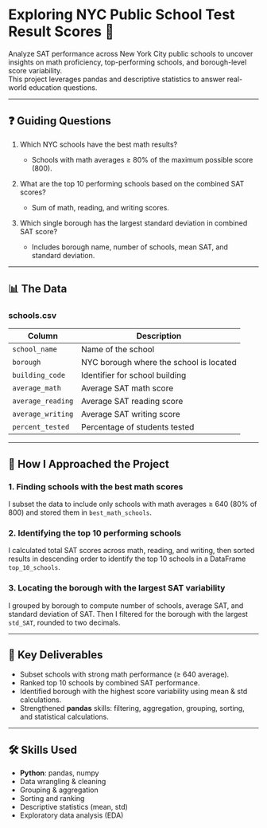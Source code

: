 # Exploring NYC Public School Test Result Scores 🏫

Analyze SAT performance across New York City public schools to uncover insights on math proficiency, top-performing schools, and borough-level score variability.  
This project leverages pandas and descriptive statistics to answer real-world education questions.

---

## ❓ Guiding Questions
1. Which NYC schools have the best math results?  
   - Schools with math averages ≥ 80% of the maximum possible score (800).  

2. What are the top 10 performing schools based on the combined SAT scores?  
   - Sum of math, reading, and writing scores.  

3. Which single borough has the largest standard deviation in combined SAT score?  
   - Includes borough name, number of schools, mean SAT, and standard deviation.  

---

## 📊 The Data

### **schools.csv**
| Column          | Description |
|------------------|-------------|
| `school_name`   | Name of the school |
| `borough`       | NYC borough where the school is located |
| `building_code` | Identifier for school building |
| `average_math`  | Average SAT math score |
| `average_reading` | Average SAT reading score |
| `average_writing` | Average SAT writing score |
| `percent_tested` | Percentage of students tested |

---

## 🔎 How I Approached the Project  

### 1. Finding schools with the best math scores  
I subset the data to include only schools with math averages ≥ 640 (80% of 800) and stored them in `best_math_schools`.  

### 2. Identifying the top 10 performing schools  
I calculated total SAT scores across math, reading, and writing, then sorted results in descending order to identify the top 10 schools in a DataFrame `top_10_schools`.  

### 3. Locating the borough with the largest SAT variability  
I grouped by borough to compute number of schools, average SAT, and standard deviation of SAT. Then I filtered for the borough with the largest `std_SAT`, rounded to two decimals.  

---

## 📌 Key Deliverables
- Subset schools with strong math performance (≥ 640 average).  
- Ranked top 10 schools by combined SAT performance.  
- Identified borough with the highest score variability using mean & std calculations.  
- Strengthened **pandas** skills: filtering, aggregation, grouping, sorting, and statistical calculations.  

---

## 🛠️ Skills Used
- **Python**: pandas, numpy  
- Data wrangling & cleaning  
- Grouping & aggregation  
- Sorting and ranking  
- Descriptive statistics (mean, std)  
- Exploratory data analysis (EDA)  


